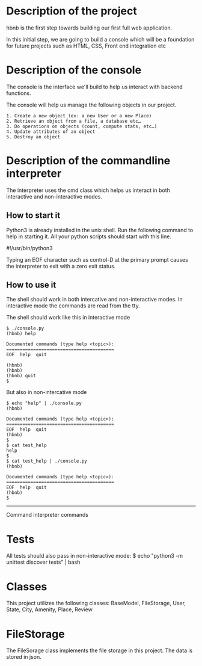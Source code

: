Description of the project
=================================================================================
hbnb is the first step towards building our first full web application.

In this initial step, we are going to build a console which will be a foundation
for future projects such as HTML, CSS, Front end integration etc

Description of the console
==================================================================================

The console is the interface we'll build to help us interact with
backend functions.

The console will help us manage the following objects in our project.

	1. Create a new object (ex: a new User or a new Place)
	2. Retrieve an object from a file, a database etc…
	3. Do operations on objects (count, compute stats, etc…)
	4. Update attributes of an object
	5. Destroy an object

Description of the commandline interpreter
====================================================================================
The interpreter uses the cmd class which helps us interact in
both interactive and non-interactive modes.

How to start it
-----------------------------------------------------------------------------------
Python3 is already installed in the unix shell. Run the following command to help
in starting it. All your python scripts should start with this line.

#!/usr/bin/python3

Typing an EOF character such as control-D at the primary prompt causes the interpreter
to exit with a zero exit status.

How to use it
----------------------------------------------------------------------------------------
The shell should work in both intercative and non-interactive modes.
In interactive mode the commands are read from the tty.

The shell should work like this in interactive mode

	$ ./console.py
	(hbnb) help
	
	Documented commands (type help <topic>):
	========================================
	EOF  help  quit

	(hbnb) 
	(hbnb) 
	(hbnb) quit
	$

But also in non-intercative mode

	$ echo "help" | ./console.py
	(hbnb)

	Documented commands (type help <topic>):
	========================================
	EOF  help  quit
	(hbnb) 
	$
	$ cat test_help
	help
	$
	$ cat test_help | ./console.py
	(hbnb)
	
	Documented commands (type help <topic>):
	========================================
	EOF  help  quit
	(hbnb) 
	$

-------------------------------------------------------------------------------------------
Command interpreter commands


Tests
=======================================================================================

All tests should also pass in non-interactive mode: $ echo "python3 -m unittest discover tests" | bash

Classes
=======================================================================================================

This project utilizes the following classes: BaseModel, FileStorage, User, State, City, Amenity,
Place, Review

FileStorage
========================================================================================================

The FileSorage class implements the file storage in this project. The data is stored in json.






















